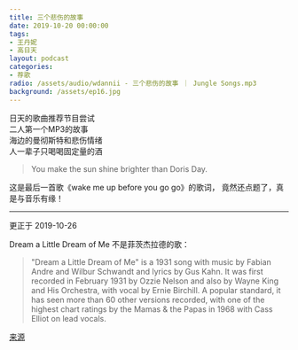```yaml
---
title: 三个悲伤的故事
date: 2019-10-20 00:00:00
tags:
- 王丹妮
- 高日天
layout: podcast
categories:
- 荐歌
radio: /assets/audio/wdannii - 三个悲伤的故事 ｜ Jungle Songs.mp3
background: /assets/ep16.jpg
---
```


日天的歌曲推荐节目尝试  
二人第一个MP3的故事  
海边的曼彻斯特和悲伤情绪  
人一辈子只喝喝固定量的酒

> You make the sun shine brighter than Doris Day.

这是最后一首歌《wake me up before you go go》的歌词，
竟然还点题了，真是与音乐有缘！

---

更正于 2019-10-26

Dream a Little Dream of Me 不是菲茨杰拉德的歌：

> "Dream a Little Dream of Me" is a 1931 song with music by Fabian Andre and Wilbur Schwandt and lyrics by Gus Kahn. It was first recorded in February 1931 by Ozzie Nelson and also by Wayne King and His Orchestra, with vocal by Ernie Birchill. A popular standard, it has seen more than 60 other versions recorded, with one of the highest chart ratings by the Mamas & the Papas in 1968 with Cass Elliot on lead vocals.

[来源](https://en.wikipedia.org/wiki/Dream_a_Little_Dream_of_Me)
